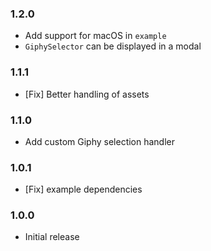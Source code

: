 ### 1.2.0
* Add support for macOS in `example`
* `GiphySelector` can be displayed in a modal

### 1.1.1
* [Fix] Better handling of assets

### 1.1.0

* Add custom Giphy selection handler

### 1.0.1

* [Fix] example dependencies

### 1.0.0

* Initial release
